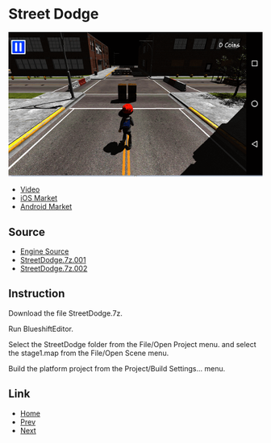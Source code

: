# Street Dodge

![StreetDodge](StreetDodge.png)
* [Video](https://youtu.be/-NZZMA0MqvQ)
* [iOS Market](https://itunes.apple.com/kr/app/street-dodge/id1188185020?l=en&mt=8)
* [Android Market](https://play.google.com/store/apps/details?id=com.polygontek.StreetDodge)

## Source

* [Engine Source](https://github.com/PolygonTek/BlueshiftEngine/releases/tag/v0.2.2)
* [StreetDodge.7z.001](https://github.com/PolygonTek/BlueshiftDocument/raw/master/StreetDodge/StreetDodge.7z.001)
* [StreetDodge.7z.002](https://github.com/PolygonTek/BlueshiftDocument/raw/master/StreetDodge/StreetDodge.7z.002)

## Instruction

Download the file StreetDodge.7z.

Run BlueshiftEditor.

Select the StreetDodge folder from the File/Open Project menu.
and select the stage1.map from the File/Open Scene menu.

Build the platform project from the Project/Build Settings... menu.

## Link

* [Home](../README.md)
* [Prev](../BasicGame/BasicGame.md)
* [Next](../ShootingManiac/ShootingManiac.md)



